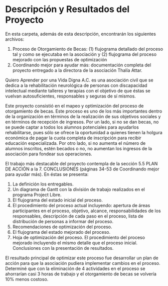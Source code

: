 # Descripción y Resultados del Proyecto

En esta carpeta, además de esta descripción, encontrarán los siguientes archivos:

1. Proceso de Otorgamiento de Becas: (1) flujograma detallado del proceso tal y como se ejecutaba en la asociación y (2) flujograma del proceso mejorado con las propuestas de optimización
2. Coordinando mejor para ayudar más: documentación completa del proyecto entregado a la directora de la asociación Thalía Attar.

Quiero Aprender por una Vida Digna A.C. es una asociación civil que se dedica a la rehabilitación neurológica de personas con discapacidad intelectual mediante talleres y terapias con el objetivo de que éstas se vuelvan autosuficientes, responsables y seguras de sí mismos.

Este proyecto consistió en el mapeo y optimización del proceso de otorgamiento de becas. Este proceso es uno de los más importantes dentro de la organización en términos de la realización de sus objetivos sociales y en términos de recepción de ingresos. Por un lado, si no se dan becas, no se puede captar a todos los alumnos potenciales para ayudarlos rehabilitarse, pues sólo se ofrece la oportunidad a quienes tienen la holgura económica de pagar la cuota completa de inscripción para recibir educación especializada. Por otro lado, si no aumenta el número de alumnos inscritos, estén becados o no, no aumentan los ingresos de la asociación para fondear sus operaciones.

El trabajo más destacable del proyecto contempla de la sección 5.5 PLAN DE ACCIÓN a la 7. CONCLUSIONES (páginas 34-53 de Coordinando mejor para ayudar más). En éstas se presenta:
1. La definición los entregables.
2. Un diagrama de Gantt con la división de trabajo realizados en el programa Project Libre.
3. El flujograma del estado inicial del proceso.
4. El procedimiento del proceso actual incluyendo: apertura de áreas participantes en el proceso, objetivo, alcance, responsabilidades de los responsables, descripción de cada paso en el proceso, lista de distribución de personas a informar del proceso.
5. Recomendaciones de optimización del proceso.
6. El flujograma del estado mejorado del proceso.
7. Hoja de optimización del proceso.
El procedimiento del proceso mejorado incluyendo el mismo detalle que el proceso inicial.
Conclusiones con la presentación de resultados.

El resultado principal de optimizar este proceso fue desarrollar un plan de acción para que la asociación pudiera implementar cambios en el proceso. Determiné que con la eliminación de 4 actividades en el proceso se ahorrarían casi 3 horas de trabajo y el otorgamiento de becas se volvería 10% menos costoso.
